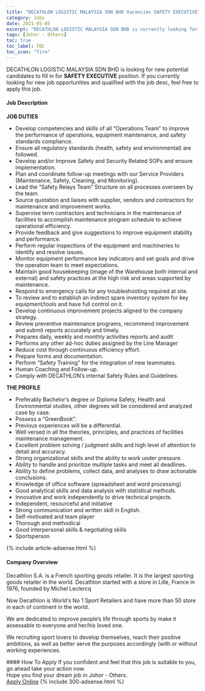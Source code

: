 ```yaml
---
title: "DECATHLON LOGISTIC MALAYSIA SDN BHD Vacancies SAFETY EXECUTIVE" 
category: Jobs 
date: 2021-05-05 
excerpt: "DECATHLON LOGISTIC MALAYSIA SDN BHD is currently looking for suitable person to fill in the SAFETY EXECUTIVE which based in Johor - Others" 
tags: [Johor - Others] 
toc: true 
toc_label: TOC 
toc_icon: "fire" 
--- 
```


<p>DECATHLON LOGISTIC MALAYSIA SDN BHD is looking for new potential candidates to fill in for <b>SAFETY EXECUTIVE</b> position. If you currently looking for new job opportunities and qualified with the job desc, feel free to apply this job.
</p><div><div><h4>Job Description</h4></div><div><div><span><div><p><strong>JOB DUTIES</strong></p><ul><li>Develop competencies and skills of all &#8220;Operations Team&#8221; to improve the performance of operations, equipment maintenance, and safety standards compliance.</li><li>Ensure all regulatory standards (health, safety and environmental) are followed.</li><li>Develop and/or Improve Safety and Security Related SOPs and ensure implementation.</li><li>Plan and coordinate follow-up meetings with our Service Providers (Maintenance, Safety, Cleaning, and Monitoring).</li><li>Lead the &#8220;Safety Relays Team&#8221; Structure on all processes overseen by the team.</li><li>Source quotation and liaises with supplier, vendors and contractors for maintenance and improvement works.</li><li>Supervise term contractors and technicians in the maintenance of facilities to accomplish maintenance program schedule to achieve operational efficiency.</li><li>Provide feedback and give suggestions to improve equipment stability and performance.</li><li>Perform regular inspections of the equipment and machineries to identify and resolve issues.</li><li>Monitor equipment performance key indicators and set goals and drive the operation team to meet expectations.</li><li>Maintain good housekeeping (image of the Warehouse both internal and external) and safety practices at the high risk and areas supported by maintenance.&#160;</li><li>Respond to emergency calls for any troubleshooting required at site.</li><li>To review and to establish an indirect spare inventory system for key equipment/tools and have full control on it.</li><li>Develop continuous improvement projects aligned to the company strategy.</li><li>Review preventive maintenance programs, recommend improvement and submit reports accurately and timely.</li><li>Prepares daily, weekly and monthly activities reports and audit</li><li>Performs any other ad-hoc duties assigned by the Line Manager</li><li>Reduce cost through continuous efficiency effort.</li><li>Prepare forms and documentation.</li><li>Perform &#8220;Safety Training&#8221; for the integration of new teammates.</li><li>Human Coaching and Follow-up.</li><li>Comply with DECATHLON&#8217;s internal Safety Rules and Guidelines.</li></ul><p><strong>THE PROFILE</strong></p><ul><li>Preferably Bachelor&#8217;s degree or Diploma Safety, Health and Environmental studies, other degrees will be considered and analyzed case by case.&#160;</li><li>Possess a &#8220;GreenBook&#8221;.</li><li>Previous experiences will be a differential.</li><li>Well versed in all the theories, principles, and practices of facilities maintenance management.</li><li>Excellent problem solving / judgment skills and high level of attention to detail and accuracy.</li><li>Strong organizational skills and the ability to work under pressure.</li><li>Ability to handle and prioritize multiple tasks and meet all deadlines.</li><li>Ability to define problems, collect data, and analyses to draw actionable conclusions.</li><li>Knowledge of office software (spreadsheet and word processing)&#160;</li><li>Good analytical skills and data analysis with statistical methods.</li><li>Innovative and work independently to drive technical projects.</li><li>Independent, resourceful and initiative</li><li>Strong communication and written skill in English.</li><li>Self-motivated and team player</li><li>Thorough and methodical</li><li>Good interpersonal skills &amp; negotiating skills</li><li>Sportsperson</li></ul></div></span></div></div></div> 
{% include article-adsense.html %} 
<div><div><h4>Company Overview</h4></div><div><div><span><div><p>Decathlon S.A. is a French sporting goods retailer. It is the largest sporting goods retailer in the world. Decathlon started with a store in Lille, France in 1976, founded by Michel Leclercq</p><p>Now Decathlon is World&#8216;s No 1 Sport Retailers and have more than 50 store in each of continent in the world.</p><p>We are dedicated to improve people&#8217;s life through sports by make it assessable to everyone and her/his loved one.</p><p>We recruiting sport lovers to develop themselves, reach their positive ambitions, as well as better serve the purposes accordingly (with or without working experiences.</p></div></span></div></div></div> 
#### How To Apply 
If you confident and feel that this job is suitable to you, go ahead take your action now. <br/> 
Hope you find your dream job in Johor - Others. <br/> 
<a href="https://www.jobstreet.com.my/en/job/safety-executive-4557225?jobId=jobstreet-my-job-4557225&" class="btn btn--info" target="_blank" rel="nofollow noopenner">Apply Online</a> 
{% include 300-adsense.html %} 